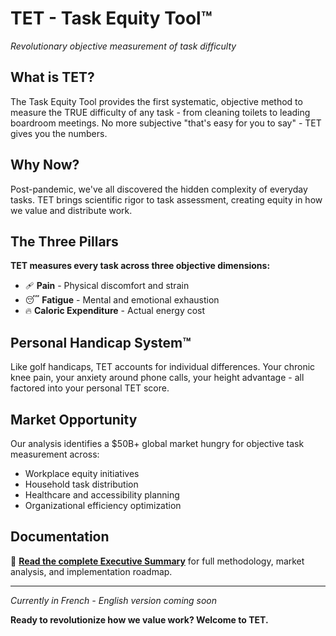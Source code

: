 # TET - Task Equity Tool™

*Revolutionary objective measurement of task difficulty*

## What is TET?

The Task Equity Tool provides the first systematic, objective method to measure the TRUE difficulty of any task - from cleaning toilets to leading boardroom meetings. No more subjective "that's easy for you to say" - TET gives you the numbers.

## Why Now?

Post-pandemic, we've all discovered the hidden complexity of everyday tasks. TET brings scientific rigor to task assessment, creating equity in how we value and distribute work.

## The Three Pillars

**TET measures every task across three objective dimensions:**

- 🩹 **Pain** - Physical discomfort and strain
- 😴 **Fatigue** - Mental and emotional exhaustion  
- 🔥 **Caloric Expenditure** - Actual energy cost

## Personal Handicap System™

Like golf handicaps, TET accounts for individual differences. Your chronic knee pain, your anxiety around phone calls, your height advantage - all factored into your personal TET score.

## Market Opportunity

Our analysis identifies a $50B+ global market hungry for objective task measurement across:
- Workplace equity initiatives
- Household task distribution
- Healthcare and accessibility planning
- Organizational efficiency optimization

## Documentation

📄 **[Read the complete Executive Summary](./TET_Executive_Summary.md)** for full methodology, market analysis, and implementation roadmap.

---

*Currently in French - English version coming soon*

**Ready to revolutionize how we value work? Welcome to TET.**
